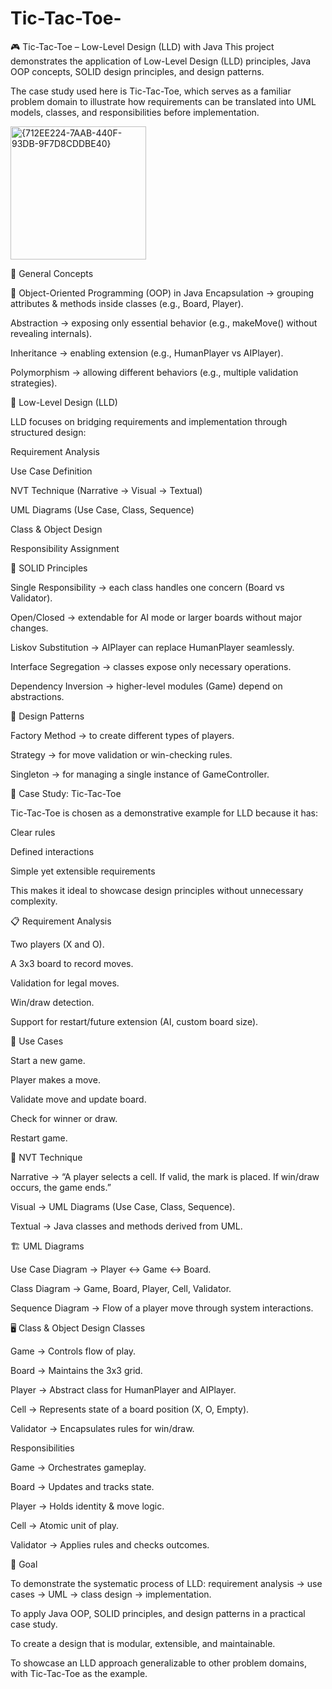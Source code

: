 # Tic-Tac-Toe-
🎮 Tic-Tac-Toe – Low-Level Design (LLD) with Java
This project demonstrates the application of Low-Level Design (LLD) principles, Java OOP concepts, SOLID design principles, and design patterns.

The case study used here is Tic-Tac-Toe, which serves as a familiar problem domain to illustrate how requirements can be translated into UML models, classes, and responsibilities before implementation.

<img width="217" height="213" alt="{712EE224-7AAB-440F-93DB-9F7D8CDDBE40}" src="https://github.com/user-attachments/assets/d5e8785a-c0ed-43a3-9c29-d5163400579c" />

🔎 General Concepts

🔹 Object-Oriented Programming (OOP) in Java
Encapsulation → grouping attributes & methods inside classes (e.g., Board, Player).

Abstraction → exposing only essential behavior (e.g., makeMove() without revealing internals).

Inheritance → enabling extension (e.g., HumanPlayer vs AIPlayer).

Polymorphism → allowing different behaviors (e.g., multiple validation strategies).

🔹 Low-Level Design (LLD)

LLD focuses on bridging requirements and implementation through structured design:

Requirement Analysis

Use Case Definition

NVT Technique (Narrative → Visual → Textual)

UML Diagrams (Use Case, Class, Sequence)

Class & Object Design

Responsibility Assignment

🔹 SOLID Principles

Single Responsibility → each class handles one concern (Board vs Validator).

Open/Closed → extendable for AI mode or larger boards without major changes.

Liskov Substitution → AIPlayer can replace HumanPlayer seamlessly.

Interface Segregation → classes expose only necessary operations.

Dependency Inversion → higher-level modules (Game) depend on abstractions.

🔹 Design Patterns

Factory Method → to create different types of players.

Strategy → for move validation or win-checking rules.

Singleton → for managing a single instance of GameController.

📌 Case Study: Tic-Tac-Toe

Tic-Tac-Toe is chosen as a demonstrative example for LLD because it has:

Clear rules

Defined interactions

Simple yet extensible requirements

This makes it ideal to showcase design principles without unnecessary complexity.

📋 Requirement Analysis

Two players (X and O).

A 3x3 board to record moves.

Validation for legal moves.

Win/draw detection.

Support for restart/future extension (AI, custom board size).

🔑 Use Cases

Start a new game.

Player makes a move.

Validate move and update board.

Check for winner or draw.

Restart game.

🧩 NVT Technique

Narrative → “A player selects a cell. If valid, the mark is placed. If win/draw occurs, the game ends.”

Visual → UML Diagrams (Use Case, Class, Sequence).

Textual → Java classes and methods derived from UML.

🏗️ UML Diagrams

Use Case Diagram → Player ↔ Game ↔ Board.

Class Diagram → Game, Board, Player, Cell, Validator.

Sequence Diagram → Flow of a player move through system interactions.

🖥️ Class & Object Design
Classes

Game → Controls flow of play.

Board → Maintains the 3x3 grid.

Player → Abstract class for HumanPlayer and AIPlayer.

Cell → Represents state of a board position (X, O, Empty).

Validator → Encapsulates rules for win/draw.

Responsibilities

Game → Orchestrates gameplay.

Board → Updates and tracks state.

Player → Holds identity & move logic.

Cell → Atomic unit of play.

Validator → Applies rules and checks outcomes.

🎯 Goal

To demonstrate the systematic process of LLD: requirement analysis → use cases → UML → class design → implementation.

To apply Java OOP, SOLID principles, and design patterns in a practical case study.

To create a design that is modular, extensible, and maintainable.

To showcase an LLD approach generalizable to other problem domains, with Tic-Tac-Toe as the example.
